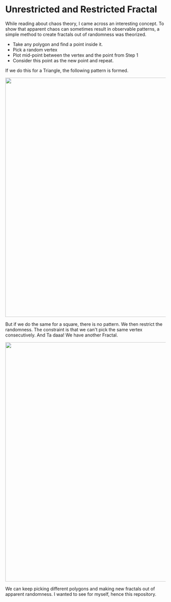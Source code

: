 # Unrestricted and Restricted Fractal

While reading about chaos theory, I came across an interesting concept. To show that apparent chaos can sometimes result in observable patterns, a simple method to create fractals out of randomness was theorized. 

* Take any polygon and find a point inside it.
* Pick a random vertex 
* Plot mid-point between the vertex and the point from Step 1
* Consider this point as the new point and repeat.

If we do this for a Triangle, the following pattern is formed.

<img src="https://github.com/Kadle11/" width="750">

But if we do the same for a square, there is no pattern. We then restrict the randomness. The constraint is that we can't pick the same vertex consecutively. And Ta daaa! We have another Fractal.

<img src="https://github.com/Kadle11/" width="750">

We can keep picking different polygons and making new fractals out of apparent randomness.
I wanted to see for myself, hence this repository.
